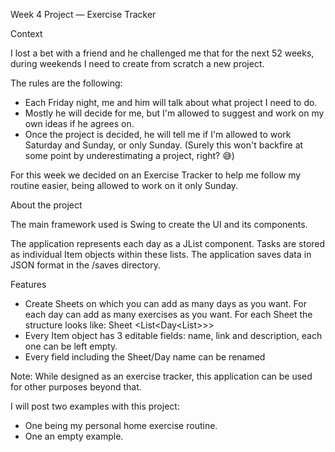 Week 4 Project — Exercise Tracker

Context

I lost a bet with a friend and he challenged me that for the next 52 weeks, during weekends I need to create from scratch a new project.

The rules are the following:
- Each Friday night, me and him will talk about what project I need to do.
- Mostly he will decide for me, but I'm allowed to suggest and work on my own ideas if he agrees on.
- Once the project is decided, he will tell me if I'm allowed to work Saturday and Sunday, or only Sunday.
(Surely this won't backfire at some point by underestimating a project, right? 😅)

For this week we decided on an Exercise Tracker to help me follow my routine easier, being allowed to work on it only Sunday.

About the project

The main framework used is Swing to create the UI and its components.

The application represents each day as a JList component. Tasks are stored as individual Item objects within these lists. The application saves data in JSON format in the /saves directory.

Features

- Create Sheets on which you can add as many days as you want. For each day can add as many exercises as you want. For each Sheet the structure looks like: Sheet <List<Day<List<Item>>>>
- Every Item object has 3 editable fields: name, link and description, each one can be left empty.
- Every field including the Sheet/Day name can be renamed

Note: While designed as an exercise tracker, this application can be used for other purposes beyond that.

I will post two examples with this project:
- One being my personal home exercise routine.
- One an empty example.

